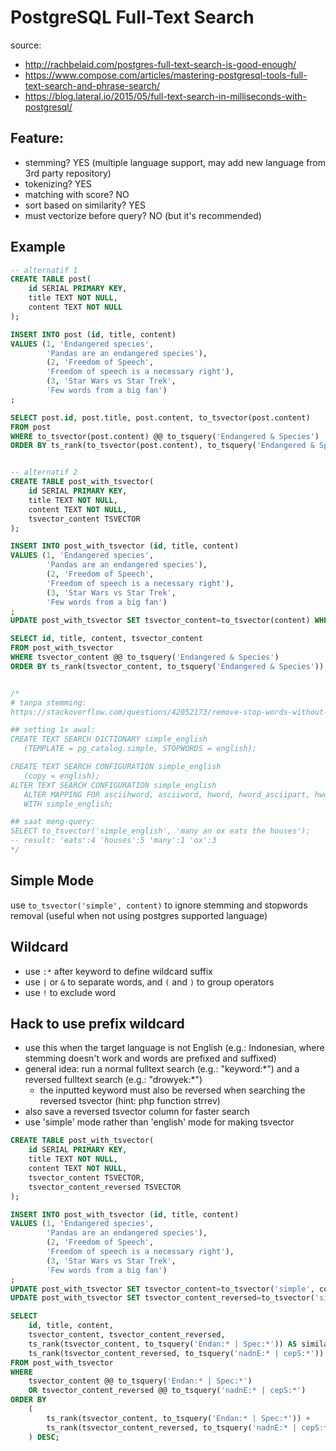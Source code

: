 # PostgreSQL Full-Text Search
source:
- http://rachbelaid.com/postgres-full-text-search-is-good-enough/
- https://www.compose.com/articles/mastering-postgresql-tools-full-text-search-and-phrase-search/
- https://blog.lateral.io/2015/05/full-text-search-in-milliseconds-with-postgresql/

## Feature:
- stemming? YES (multiple language support, may add new language from 3rd party repository)
- tokenizing? YES
- matching with score? NO
- sort based on similarity? YES
- must vectorize before query? NO (but it's recommended)

## Example
```sql
-- alternatif 1
CREATE TABLE post(
	id SERIAL PRIMARY KEY,
	title TEXT NOT NULL,
	content TEXT NOT NULL
);

INSERT INTO post (id, title, content)
VALUES (1, 'Endangered species',
		'Pandas are an endangered species'),
		(2, 'Freedom of Speech',
		'Freedom of speech is a necessary right'),
		(3, 'Star Wars vs Star Trek',
		'Few words from a big fan')
;

SELECT post.id, post.title, post.content, to_tsvector(post.content)
FROM post
WHERE to_tsvector(post.content) @@ to_tsquery('Endangered & Species')
ORDER BY ts_rank(to_tsvector(post.content), to_tsquery('Endangered & Species')) DESC;


-- alternatif 2
CREATE TABLE post_with_tsvector(
	id SERIAL PRIMARY KEY,
	title TEXT NOT NULL,
	content TEXT NOT NULL,
	tsvector_content TSVECTOR
);

INSERT INTO post_with_tsvector (id, title, content)
VALUES (1, 'Endangered species',
		'Pandas are an endangered species'),
		(2, 'Freedom of Speech',
		'Freedom of speech is a necessary right'),
		(3, 'Star Wars vs Star Trek',
		'Few words from a big fan')
;
UPDATE post_with_tsvector SET tsvector_content=to_tsvector(content) WHERE tsvector_content IS NULL;

SELECT id, title, content, tsvector_content
FROM post_with_tsvector
WHERE tsvector_content @@ to_tsquery('Endangered & Species')
ORDER BY ts_rank(tsvector_content, to_tsquery('Endangered & Species')) DESC;


/*
# tanpa stemming:
https://stackoverflow.com/questions/42052173/remove-stop-words-without-stemming-in-postgresql

## setting 1x awal:
CREATE TEXT SEARCH DICTIONARY simple_english
   (TEMPLATE = pg_catalog.simple, STOPWORDS = english);

CREATE TEXT SEARCH CONFIGURATION simple_english
   (copy = english);
ALTER TEXT SEARCH CONFIGURATION simple_english
   ALTER MAPPING FOR asciihword, asciiword, hword, hword_asciipart, hword_part, word
   WITH simple_english;

## saat meng-query:
SELECT to_tsvector('simple_english', 'many an ox eats the houses');
-- result: 'eats':4 'houses':5 'many':1 'ox':3
*/
```

## Simple Mode
use ```to_tsvector('simple', content)``` to ignore stemming and stopwords removal (useful when not using postgres supported language)

## Wildcard
- use ```:*``` after keyword to define wildcard suffix
- use ```|``` or ```&``` to separate words, and ```(``` and ```)``` to group operators
- use ```!``` to exclude word

## Hack to use prefix wildcard
- use this when the target language is not English (e.g.: Indonesian, where stemming doesn't work and words are prefixed and suffixed)
- general idea: run a normal fulltext search (e.g.: "keyword:\*") and a reversed fulltext search (e.g.: "drowyek:\*")
    - the inputted keyword must also be reversed when searching the reversed tsvector (hint: php function strrev)
- also save a reversed tsvector column for faster search
- use 'simple' mode rather than 'english' mode for making tsvector
```sql
CREATE TABLE post_with_tsvector(
    id SERIAL PRIMARY KEY,
    title TEXT NOT NULL,
    content TEXT NOT NULL,
    tsvector_content TSVECTOR,
    tsvector_content_reversed TSVECTOR
);

INSERT INTO post_with_tsvector (id, title, content)
VALUES (1, 'Endangered species',
        'Pandas are an endangered species'),
        (2, 'Freedom of Speech',
        'Freedom of speech is a necessary right'),
        (3, 'Star Wars vs Star Trek',
        'Few words from a big fan')
;
UPDATE post_with_tsvector SET tsvector_content=to_tsvector('simple', content) WHERE tsvector_content IS NULL;
UPDATE post_with_tsvector SET tsvector_content_reversed=to_tsvector('simple', reverse(content)) WHERE tsvector_content_reversed IS NULL;

SELECT
    id, title, content,
    tsvector_content, tsvector_content_reversed,
    ts_rank(tsvector_content, to_tsquery('Endan:* | Spec:*')) AS similarity,
    ts_rank(tsvector_content_reversed, to_tsquery('nadnE:* | cepS:*')) AS similarity_reversed
FROM post_with_tsvector
WHERE
    tsvector_content @@ to_tsquery('Endan:* | Spec:*')
    OR tsvector_content_reversed @@ to_tsquery('nadnE:* | cepS:*')
ORDER BY
    (
        ts_rank(tsvector_content, to_tsquery('Endan:* | Spec:*')) +
        ts_rank(tsvector_content_reversed, to_tsquery('nadnE:* | cepS:*'))
    ) DESC;

```

